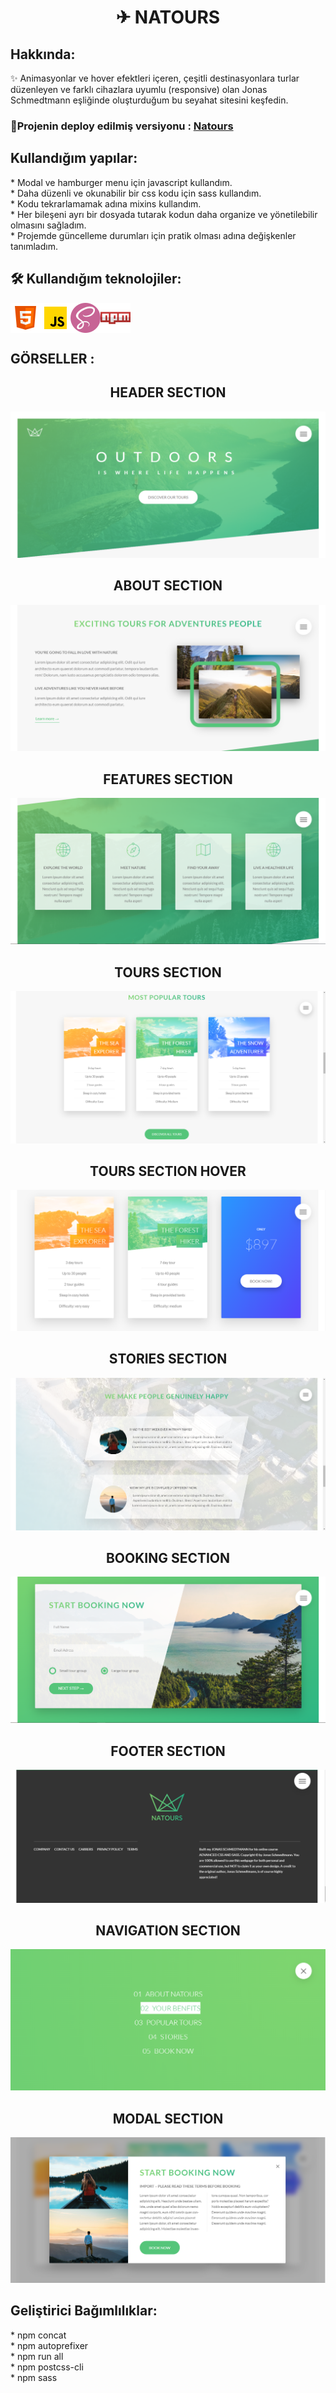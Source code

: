 <h1 align="center"> ✈ NATOURS </h1>
<h2>Hakkında:</h2>
✨ Animasyonlar ve hover efektleri içeren, çeşitli destinasyonlara turlar düzenleyen ve farklı cihazlara uyumlu (responsive) olan Jonas Schmedtmann eşliğinde  oluşturduğum bu seyahat sitesini keşfedin.
<h3>🔴Projenin deploy edilmiş versiyonu : <a href="https://natours-site-project.netlify.app/">Natours</a></h3>
 
<h2> Kullandığım yapılar:</h2>
* Modal ve hamburger menu için javascript kullandım.<br>
* Daha düzenli ve okunabilir bir css kodu  için sass kullandım.<br>
* Kodu tekrarlamamak adına mixins kullandım.<br>
* Her bileşeni ayrı bir dosyada tutarak kodun daha organize ve yönetilebilir olmasını sağladım.<br>
* Projemde güncelleme durumları için pratik olması adına değişkenler tanımladım.

<h2> 🛠 Kullandığım teknolojiler:</h2>
<div style ="display:flex;">
<img src="./icon/html-icon.png"/>
<img src="./icon/js-icon.png"/>
<img src="./icon/sass-icon.png"/>
<img src="./icon/npm-icon.png"/>
</div>

<h2> GÖRSELLER :</h2>
<h2 align="center">HEADER SECTION</h2>
<img src="readme-img/natours1.png"/>
<h2 align="center">ABOUT SECTION</h2>
<img src="readme-img/natours2.png"/>
<h2 align="center">FEATURES SECTION</h2>
<img src="readme-img/natours3.png"/>
<h2 align="center">TOURS SECTION</h2>
<img src="readme-img/natours4.png"/>
<h2 align="center">TOURS SECTION HOVER</h2>
<img src="readme-img/natours4_1.png"/>
<h2 align="center">STORIES SECTION</h2>
<img src="readme-img/natours5.png"/>
<h2 align="center">BOOKING SECTION</h2>
<img src="readme-img/natours6.png"/>
<h2 align="center">FOOTER SECTION</h2>
<img src="readme-img/natours7.png"/>
<h2 align="center">NAVIGATION SECTION</h2>
<img src="readme-img/natours8.png"/>
<h2 align="center">MODAL SECTION</h2>
<img src="readme-img/natours9.png"/>

<h2>Geliştirici Bağımlılıklar:</h2>
* npm concat<br>
* npm autoprefixer<br>
* npm run all<br>
* npm postcss-cli<br>
* npm sass<br>
